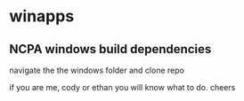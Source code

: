 # winapps
NCPA windows build dependencies 
-------------------------------
navigate the the windows folder and clone repo 

if you are me, cody or ethan you will know what to do.
cheers

